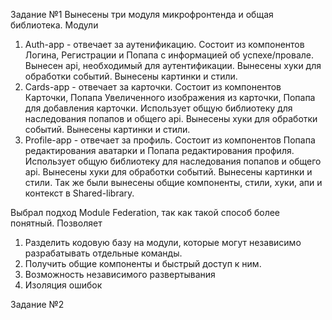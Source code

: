 Задание №1
Вынесены три модуля микрофронтенда и общая библиотека.
Модули

1) Auth-app - отвечает за аутенификацию. Состоит из компонентов Логина, Регистрации и Попапа с информацией
   об успехе/провале.
   Вынесен api, необходимый для аутентификации.
   Вынесены хуки для обработки событий.
   Вынесены картинки и стили.
2) Cards-app - отвечает за карточки. Состоит из компонентов Карточки, Попапа Увеличенного изображения из карточки,
   Попапа для добавления карточки.
   Использует общую библиотеку для наследования попапов и общего api.
   Вынесены хуки для обработки событий.
   Вынесены картинки и стили.
3) Profile-app - отвечает за профиль. Состоит из компонентов Попапа редактирования аватарки и Попапа редактирования
   профиля.
   Использует общую библиотеку для наследования попапов и общего api.
   Вынесены хуки для обработки событий.
   Вынесены картинки и стили.
   Так же были вынесены общие компоненты, стили, хуки, апи и контекст в Shared-library.

Выбрал подход Module Federation, так как такой способ более понятный.
Позволяет

1) Разделить кодовую базу на модули, которые могут независимо разрабатывать отдельные команды.
2) Получить общие компоненты и быстрый доступ к ним.
3) Возможность независимого развертывания
4) Изоляция ошибок

Задание №2
